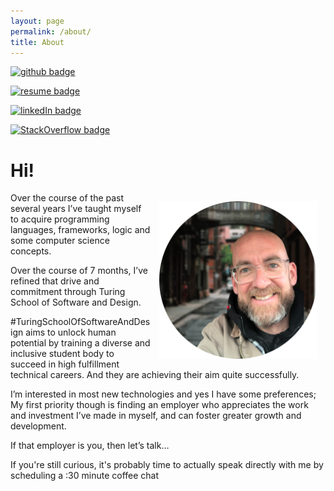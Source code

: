 ```yaml
---
layout: page
permalink: /about/
title: About
---
```


[![github badge](https://img.shields.io/badge/github-profile-blue?style=for-the-badge&logo=appveyor)](https://www.github.com/marchandmd)

[![resume badge](https://img.shields.io/badge/resume-pdf-green?style=for-the-badge&logo=appveyor)](/Michael_Marchand_technical_resume.pdf)

[![linkedIn badge](https://img.shields.io/badge/LinkedIn-profile-blue?style=for-the-badge&logo=appveyor)](https://www.linkedin.com/in/mmarchand1/)

[![StackOverflow badge](https://img.shields.io/badge/stackOverflow-profile-orange?style=for-the-badge&logo=appveyor)](https://stackoverflow.com/users/8659405/j-r-bob-dobbs?tab=profile)

# Hi!

<img style="float: right; margin: 1em;" src="/assets/images/me.png" width="50%" height="50%">

Over the course of the past several years I’ve taught myself to acquire programming languages, frameworks, logic and some computer science concepts.

Over the course of 7 months, I’ve refined that drive and commitment through Turing School of Software and Design.

#TuringSchoolOfSoftwareAndDesign aims to unlock human potential by training a diverse and inclusive student body to succeed in high fulfillment technical careers. And they are achieving their aim quite successfully.

I’m interested in most new technologies and yes I have some preferences; My first priority though is finding an employer who appreciates the work and investment I’ve made in myself, and can foster greater growth and development.

If that employer is you, then let’s talk…

If you're still curious, it's probably time to actually speak directly with me by scheduling a :30 minute coffee chat

<!-- Calendly inline widget begin -->
<div class="calendly-inline-widget" data-url="https://calendly.com/michaeldavidmarchand" style="min-width:320px;height:630px;"></div>
<script type="text/javascript" src="https://assets.calendly.com/assets/external/widget.js" async></script>
<!-- Calendly inline widget end -->